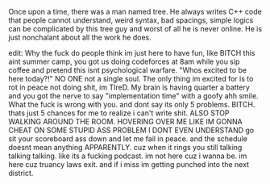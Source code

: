 Once upon a time, there was a man named tree. He always writes C++ code that people cannot understand, weird syntax, bad spacings, simple logics can be complicated by this tree guy and worst of all he is never online. He is just nonchalant about all the work he does.

edit: Why the fuck do people think im just here to have fun, like BITCH this aint summer camp, you got us doing codeforces at 8am while you sip coffee and pretend this isnt psychological warfare. "Whos excited to be here today?!" NO ONE not a single soul.
The only thing im excited for is to rot in peace not doing shit, im TIreD. My brain is having quarter a battery and you got the nerve to say "implementation time" with a goofy ahh smile. What the fuck is wrong with you. and dont say its only 5 problems. BITCH.
thats just 5 chances for me to realize i can't write shit. ALSO STOP WALKING AROUND THE ROOM. HOVERING OVER ME LIKE IM GONNA CHEAT ON SOME STUPID ASS PROBLEM I DONT EVEN UNDERSTAND go sit your scoreboard ass down and let me fail in peace.
and the schedule doesnt mean anything APPARENTLY. cuz when it rings you still talking talking talking. like its a fucking podcast. im not here cuz i wanna be. im here cuz truancy laws exit. and if i miss im getting punched into the next district.
